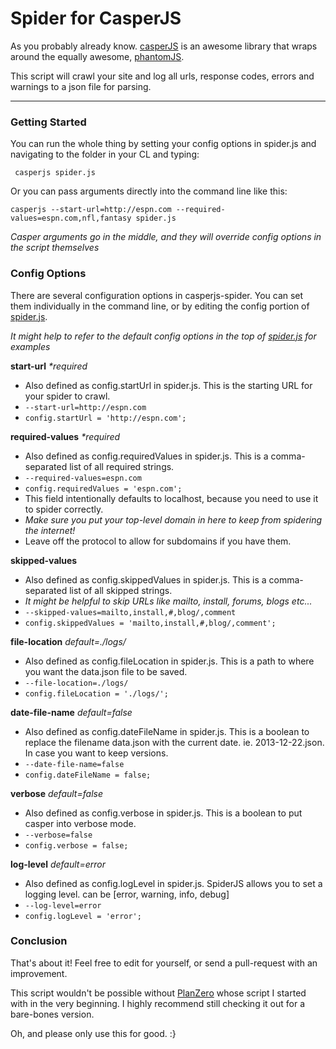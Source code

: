 # Spider for CasperJS

As you probably already know.  [casperJS](http://casperjs.org/) is an awesome library
that wraps around the equally awesome, [phantomJS](http://phantomjs.org/).

This script will crawl your site and log all urls, response codes, errors and warnings to a json file for parsing.

--------

### Getting Started

You can run the whole thing by setting your config options in spider.js and navigating to the folder in your CL and typing:

``` casperjs spider.js```

Or you can pass arguments directly into the command line like this:

``` casperjs --start-url=http://espn.com --required-values=espn.com,nfl,fantasy spider.js ```

*Casper arguments go in the middle, and they will override config options in the script themselves*

### Config Options

There are several configuration options in casperjs-spider.  You can set them individually in the command line, or by editing the config portion of [spider.js](https://github.com/pensive612/casperjs-spider/blob/master/spider.js).

*It might help to refer to the default config options in the top of [spider.js](https://github.com/pensive612/casperjs-spider/blob/master/spider.js) for examples*

**start-url** *\*required*

- Also defined as config.startUrl in spider.js.  This is the starting URL for your spider to crawl.
- ```--start-url=http://espn.com```
- ```config.startUrl = 'http://espn.com';```

**required-values** *\*required*

- Also defined as config.requiredValues in spider.js.  This is a comma-separated list of all required strings.
- ```--required-values=espn.com```
- ```config.requiredValues = 'espn.com';```
- This field intentionally defaults to localhost, because you need to use it to spider correctly.
- *Make sure you put your top-level domain in here to keep from spidering the internet!*
- Leave off the protocol to allow for subdomains if you have them.

**skipped-values**

- Also defined as config.skippedValues in spider.js.  This is a comma-separated list of all skipped strings.
- *It might be helpful to skip URLs like mailto, install, forums, blogs etc...*
- ```--skipped-values=mailto,install,#,blog/,comment```
- ```config.skippedValues = 'mailto,install,#,blog/,comment';```

**file-location** *default=./logs/*

- Also defined as config.fileLocation in spider.js.  This is a path to where you want the data.json file to be saved.
- ```--file-location=./logs/```
- ```config.fileLocation = './logs/';```

**date-file-name** *default=false*

- Also defined as config.dateFileName in spider.js.  This is a boolean to replace the filename data.json with the current date.  ie.  2013-12-22.json.  In case you want to keep versions.
- ```--date-file-name=false```
- ```config.dateFileName = false;```

**verbose** *default=false*

- Also defined as config.verbose in spider.js.  This is a boolean to put casper into verbose mode.
- ```--verbose=false```
- ```config.verbose = false;```

**log-level** *default=error*

- Also defined as config.logLevel in spider.js.  SpiderJS allows you to set a logging level. can be [error, warning, info, debug]
- ```--log-level=error```
- ```config.logLevel = 'error';```

### Conclusion

That's about it!  Feel free to edit for yourself, or send a pull-request with an improvement.

This script wouldn't be possible without [PlanZero](http://planzero.org/blog/2013/03/07/spidering_the_web_with_casperjs) whose script I started with in the very beginning.  I highly recommend still checking it out for a bare-bones version.

Oh, and please only use this for good. :}
